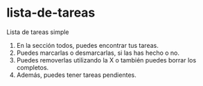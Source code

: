 # lista-de-tareas
Lista de tareas simple

1. En la sección todos, puedes encontrar tus tareas.
2. Puedes marcarlas o desmarcarlas, si las has hecho o no.
3. Puedes removerlas utilizando la X o también puedes borrar los completos.
4. Además, puedes tener tareas pendientes.
